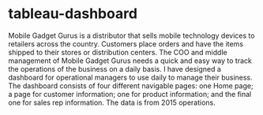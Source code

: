 # tableau-dashboard
Mobile Gadget Gurus is a distributor that sells mobile technology devices to retailers across the country. 
Customers place orders and have the items shipped to their stores or distribution centers. 
The COO and middle management of Mobile Gadget Gurus needs a quick and easy way to track the operations of the business on a daily basis. 
I have designed a dashboard for operational managers to use daily to manage their business. 
The dashboard consists of four different navigable pages: one Home page; a page for customer information; one for product information; and the final one for sales rep information.
The data is from 2015 operations.
